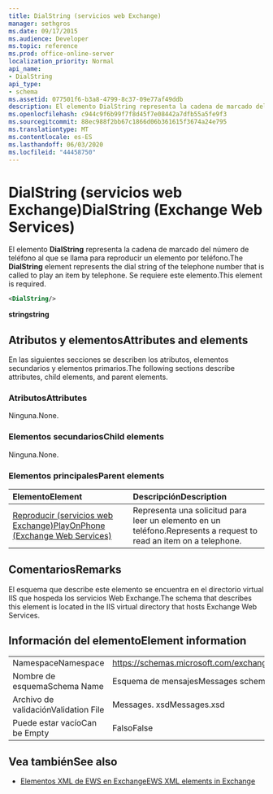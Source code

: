 ```yaml
---
title: DialString (servicios web Exchange)
manager: sethgros
ms.date: 09/17/2015
ms.audience: Developer
ms.topic: reference
ms.prod: office-online-server
localization_priority: Normal
api_name:
- DialString
api_type:
- schema
ms.assetid: 077501f6-b3a8-4799-8c37-09e77af49ddb
description: El elemento DialString representa la cadena de marcado del número de teléfono al que se llama para reproducir un elemento por teléfono. Se requiere este elemento.
ms.openlocfilehash: c944c9f6b99f7f8d45f7e08442a7dfb55a5fe9f3
ms.sourcegitcommit: 88ec988f2bb67c1866d06b361615f3674a24e795
ms.translationtype: MT
ms.contentlocale: es-ES
ms.lasthandoff: 06/03/2020
ms.locfileid: "44458750"
---
```

# <a name="dialstring-exchange-web-services"></a><span data-ttu-id="03b73-104">DialString (servicios web Exchange)</span><span class="sxs-lookup"><span data-stu-id="03b73-104">DialString (Exchange Web Services)</span></span>

<span data-ttu-id="03b73-105">El elemento **DialString** representa la cadena de marcado del número de teléfono al que se llama para reproducir un elemento por teléfono.</span><span class="sxs-lookup"><span data-stu-id="03b73-105">The **DialString** element represents the dial string of the telephone number that is called to play an item by telephone.</span></span> <span data-ttu-id="03b73-106">Se requiere este elemento.</span><span class="sxs-lookup"><span data-stu-id="03b73-106">This element is required.</span></span> 
  
```xml
<DialString/>
```

 <span data-ttu-id="03b73-107">**string**</span><span class="sxs-lookup"><span data-stu-id="03b73-107">**string**</span></span>
## <a name="attributes-and-elements"></a><span data-ttu-id="03b73-108">Atributos y elementos</span><span class="sxs-lookup"><span data-stu-id="03b73-108">Attributes and elements</span></span>

<span data-ttu-id="03b73-109">En las siguientes secciones se describen los atributos, elementos secundarios y elementos primarios.</span><span class="sxs-lookup"><span data-stu-id="03b73-109">The following sections describe attributes, child elements, and parent elements.</span></span>
  
### <a name="attributes"></a><span data-ttu-id="03b73-110">Atributos</span><span class="sxs-lookup"><span data-stu-id="03b73-110">Attributes</span></span>

<span data-ttu-id="03b73-111">Ninguna.</span><span class="sxs-lookup"><span data-stu-id="03b73-111">None.</span></span>
  
### <a name="child-elements"></a><span data-ttu-id="03b73-112">Elementos secundarios</span><span class="sxs-lookup"><span data-stu-id="03b73-112">Child elements</span></span>

<span data-ttu-id="03b73-113">Ninguna.</span><span class="sxs-lookup"><span data-stu-id="03b73-113">None.</span></span>
  
### <a name="parent-elements"></a><span data-ttu-id="03b73-114">Elementos principales</span><span class="sxs-lookup"><span data-stu-id="03b73-114">Parent elements</span></span>

|<span data-ttu-id="03b73-115">**Elemento**</span><span class="sxs-lookup"><span data-stu-id="03b73-115">**Element**</span></span>|<span data-ttu-id="03b73-116">**Descripción**</span><span class="sxs-lookup"><span data-stu-id="03b73-116">**Description**</span></span>|
|:-----|:-----|
|[<span data-ttu-id="03b73-117">Reproducir (servicios web Exchange)</span><span class="sxs-lookup"><span data-stu-id="03b73-117">PlayOnPhone (Exchange Web Services)</span></span>](playonphone-exchange-web-services.md) <br/> |<span data-ttu-id="03b73-118">Representa una solicitud para leer un elemento en un teléfono.</span><span class="sxs-lookup"><span data-stu-id="03b73-118">Represents a request to read an item on a telephone.</span></span>  <br/> |
   
## <a name="remarks"></a><span data-ttu-id="03b73-119">Comentarios</span><span class="sxs-lookup"><span data-stu-id="03b73-119">Remarks</span></span>

<span data-ttu-id="03b73-120">El esquema que describe este elemento se encuentra en el directorio virtual IIS que hospeda los servicios Web Exchange.</span><span class="sxs-lookup"><span data-stu-id="03b73-120">The schema that describes this element is located in the IIS virtual directory that hosts Exchange Web Services.</span></span>
  
## <a name="element-information"></a><span data-ttu-id="03b73-121">Información del elemento</span><span class="sxs-lookup"><span data-stu-id="03b73-121">Element information</span></span>

|||
|:-----|:-----|
|<span data-ttu-id="03b73-122">Namespace</span><span class="sxs-lookup"><span data-stu-id="03b73-122">Namespace</span></span>  <br/> |https://schemas.microsoft.com/exchange/services/2006/messages  <br/> |
|<span data-ttu-id="03b73-123">Nombre de esquema</span><span class="sxs-lookup"><span data-stu-id="03b73-123">Schema Name</span></span>  <br/> |<span data-ttu-id="03b73-124">Esquema de mensajes</span><span class="sxs-lookup"><span data-stu-id="03b73-124">Messages schema</span></span>  <br/> |
|<span data-ttu-id="03b73-125">Archivo de validación</span><span class="sxs-lookup"><span data-stu-id="03b73-125">Validation File</span></span>  <br/> |<span data-ttu-id="03b73-126">Messages. xsd</span><span class="sxs-lookup"><span data-stu-id="03b73-126">Messages.xsd</span></span>  <br/> |
|<span data-ttu-id="03b73-127">Puede estar vacío</span><span class="sxs-lookup"><span data-stu-id="03b73-127">Can be Empty</span></span>  <br/> |<span data-ttu-id="03b73-128">Falso</span><span class="sxs-lookup"><span data-stu-id="03b73-128">False</span></span>  <br/> |
   
## <a name="see-also"></a><span data-ttu-id="03b73-129">Vea también</span><span class="sxs-lookup"><span data-stu-id="03b73-129">See also</span></span>

- [<span data-ttu-id="03b73-130">Elementos XML de EWS en Exchange</span><span class="sxs-lookup"><span data-stu-id="03b73-130">EWS XML elements in Exchange</span></span>](ews-xml-elements-in-exchange.md)

